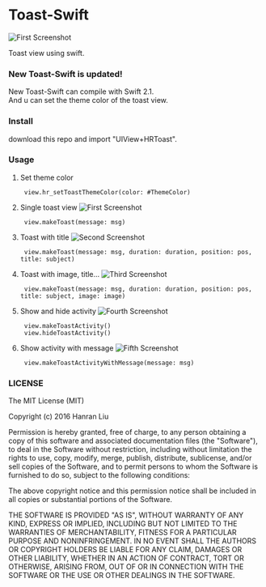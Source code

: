 Toast-Swift
===========

![First Screenshot](https://raw.githubusercontent.com/Rannie/Toast-Swift/master/Screenshots/NewSwiftToast.PNG)

Toast view using swift.

### New Toast-Swift is updated!

New Toast-Swift can compile with Swift 2.1.
<br />
And u can set the theme color of the toast view.

### Install

download this repo and import "UIView+HRToast".

### Usage

1. Set theme color

		view.hr_setToastThemeColor(color: #ThemeColor)

2. Single toast view ![First Screenshot](https://raw.github.com/Rannie/Toast-Swift/master/Screenshots/single.png)

		view.makeToast(message: msg)
          
3. Toast with title ![Second Screenshot](https://raw.github.com/Rannie/Toast-Swift/master/Screenshots/title.png)

		view.makeToast(message: msg, duration: duration, position: pos, title: subject)
          
4. Toast with image, title... ![Third Screenshot](https://raw.github.com/Rannie/Toast-Swift/master/Screenshots/image.png)

		view.makeToast(message: msg, duration: duration, position: pos, title: subject, image: image)

5. Show and hide activity ![Fourth Screenshot](https://raw.github.com/Rannie/Toast-Swift/master/Screenshots/activity.png)

		view.makeToastActivity()
		view.hideToastActivity()

6. Show activity with message ![Fifth Screenshot](https://raw.githubusercontent.com/Rannie/Toast-Swift/master/Screenshots/activity_message.PNG)

		view.makeToastActivityWithMessage(message: msg)


### LICENSE

The MIT License (MIT)

Copyright (c) 2016 Hanran Liu

Permission is hereby granted, free of charge, to any person obtaining a copy
of this software and associated documentation files (the "Software"), to deal
in the Software without restriction, including without limitation the rights
to use, copy, modify, merge, publish, distribute, sublicense, and/or sell
copies of the Software, and to permit persons to whom the Software is
furnished to do so, subject to the following conditions:

The above copyright notice and this permission notice shall be included in all
copies or substantial portions of the Software.

THE SOFTWARE IS PROVIDED "AS IS", WITHOUT WARRANTY OF ANY KIND, EXPRESS OR
IMPLIED, INCLUDING BUT NOT LIMITED TO THE WARRANTIES OF MERCHANTABILITY,
FITNESS FOR A PARTICULAR PURPOSE AND NONINFRINGEMENT. IN NO EVENT SHALL THE
AUTHORS OR COPYRIGHT HOLDERS BE LIABLE FOR ANY CLAIM, DAMAGES OR OTHER
LIABILITY, WHETHER IN AN ACTION OF CONTRACT, TORT OR OTHERWISE, ARISING FROM,
OUT OF OR IN CONNECTION WITH THE SOFTWARE OR THE USE OR OTHER DEALINGS IN THE
SOFTWARE.
